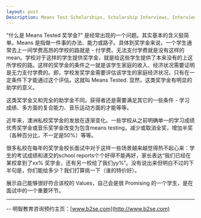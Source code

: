 ```yaml
---
layout: post
Description: Means Test Scholarships, Scholarship Interviews, Interview Tips
---
```

“什么是 Means Tested 奖学金?” 是经常出现的一个问题。其实基本的含义挺简单。Means 是指做一件事的办法、能力或路子。具体到奖学金来说，一个学生通常去上一间学费高昂的学校的路就是 - 付学费。无法支付学费就是没有这样的mean。学校对于这样的学生提供奖学金，就是给这些学生提供了本来没有的上这所学校的路。这样的奖学金的条件之一就是该学生家庭的收入、经济状况需要证明是无力支付学费的。即，学校发奖学金需要评估该学生的家庭经济状况，只有在一定条件下才能通过这个评估。这就叫 Means Tested. 显然，这类奖学金有明显的助学的意义。

这类奖学金又和完全的助学金不同。获得者还是需要满足其它的一些条件 - 学习成绩、多方面的复合能力、音乐运动方面的才能等等。

近年来，澳洲私校奖学金的发放在逐渐变化。一些学校从之前明确单一的学习成绩优秀奖学金或音乐奖学金改变为包含means testing，减少或取消全奖，增加半奖（各种百分比，不一定是50%）等等。

很多私校在每年的奖学金校长面试中对于这样一些场景越来越觉得热不起心来：学生的考试成绩和递交的school reports个个好得不能再好，家长表达“我们已经在某校拿到了xx% 奖学金，还有另一校给了我们yy%”。没有说出来但明白不过的下半句是，你们能给多少？我们打算挑一下（谁的特价好）。

展示自己能够很好符合该校的 Values，自己会是很 Promising 的一个学生，是在面试中的一个重要环节。


--------
-- 明智教育咨询预约主页：[www.b2se.com](http://www.b2se.com)


